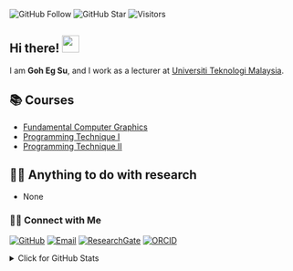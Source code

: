 ![GitHub Follow](https://img.shields.io/github/followers/EgSu84.svg?style=social&label=Follow)
![GitHub Star](https://img.shields.io/github/stars/EgSu84?affiliations=OWNER%2CCOLLABORATOR&style=social&label=Star)
![Visitors](https://api.visitorbadge.io/api/visitors?path=https%3A%2F%2Fgithub.com%2FEgSu84&labelColor=%23d9e3f0&countColor=%23697689&style=flat)


## Hi there! <img src="https://raw.githubusercontent.com/drshahizan/drshahizan/master/img/wave.gif" width="30">

I am  __Goh Eg Su__, and I work as a lecturer at [Universiti Teknologi Malaysia](https://www.utm.my).

## 📚 Courses
- [Fundamental Computer Graphics](https://github.com/EgSu84/readme.md)
- [Programming Technique I](https://github.com/EgSu84/image.md)
- [Programming Technique II](https://github.com/EgSu84/FCG.md)

## 👨‍💻 Anything to do with research
- None

### 🙌🏻 Connect with Me
<p align="left">
    <a href="https://github.com/EgSu84" target="_blank"><img alt="GitHub" src="https://img.shields.io/badge/-@EgSu84-181717?style=flat-square&logo=GitHub&logoColor=white"></a>
    <a href="mailto:eg.su@utm.my" target="_blank"><img alt="Email" src="https://img.shields.io/badge/-eg.su@utm.my-c14438?style=flat-square&logo=Gmail&logoColor=white&link=mailto:eg.su@utm.my.com"></a>
    <a href="https://www.researchgate.net/profile/Mohd-Othman-28" target="_blank"><img alt="ResearchGate" src="https://img.shields.io/badge/-ResearchGate-00CCBB?style=flat-square&logo=ResearchGate&logoColor=white"></a>
    <a href="https://orcid.org/0000-0003-4261-1873" target="_blank"><img alt="ORCID" src="https://img.shields.io/badge/-ORCID-A6CE39?style=flat-square&logo=ORCID&logoColor=white"></a>
</p>
  

<details>
<summary>Click for GitHub Stats</summary>
<p align="left">
    <img alt = "GitHub Stats" src="https://github-readme-stats.vercel.app/api?username=drshahizan&show_icons=true&hide=issues&icon_color=000000&hide_border=true&title_color=5391FE&text_color=555">
    <br>
    <img alt = "Top Language" src="https://github-readme-stats.vercel.app/api/top-langs/?username=drshahizan&hide=html,&hide_border=true&title_color=5391FE&text_color=555"
</p>
  
  ![Follower Badge](https://img.shields.io/github/followers/drshahizan)
  ![](https://hit.yhype.me/github/profile?user_id=81284918)
 
</details>
